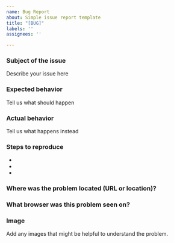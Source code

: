 ```yaml
---
name: Bug Report
about: Simple issue report template
title: "[BUG]"
labels: ''
assignees: ''

---
```


### Subject of the issue

Describe your issue here

### Expected behavior

Tell us what should happen

### Actual behavior

Tell us what happens instead

### Steps to reproduce
-
-
-

### Where was the problem located (URL or location)?


### What browser was this problem seen on?


### Image

Add any images that might be helpful to understand the problem.
